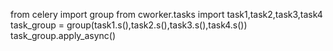 <!-- tasks grouping -->

from celery import group
from cworker.tasks import task1,task2,task3,task4
task_group = group(task1.s(),task2.s(),task3.s(),task4.s())
task_group.apply_async()
